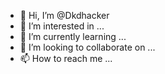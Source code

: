 - 👋 Hi, I’m @Dkdhacker
- 👀 I’m interested in ...
- 🌱 I’m currently learning ...
- 💞️ I’m looking to collaborate on ...
- 📫 How to reach me ...

<!---
Dkdhacker/Dkdhacker is a ✨ special ✨ repository because its `README.md` (this file) appears on your GitHub profile.
You can click the Preview link to take a look at your changes.
--->
